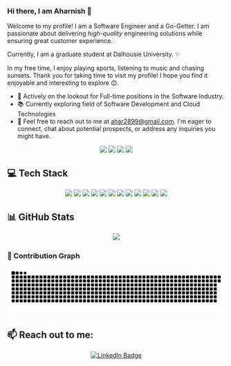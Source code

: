 ### Hi there, I am Aharnish 👋

<!--
**Ahar28/Ahar28** is a ✨ _special_ ✨ repository because its `README.md` (this file) appears on your GitHub profile.

Here are some ideas to get you started:

- 🔭 I’m currently working on ...
- 🌱 I’m currently learning ...
- 👯 I’m looking to collaborate on ...
- 🤔 I’m looking for help with ...
- 💬 Ask me about ...
- 📫 How to reach me: ...
- 😄 Pronouns: ...
- ⚡ Fun fact: ...
-->



<p align="left">
Welcome to my profile! I am a Software Engineer and a Go-Getter. I am passionate about delivering <i>high-quality</i> engineering solutions while ensuring great customer experience. 

Currently, I am a graduate student at Dalhousie University. ✨

In my free time, I enjoy playing sports, listening to music and chasing sunsets. Thank you for taking time to visit my profile! I hope you find it enjoyable and interesting to explore 😊.
</p>

- 🔭 Actively on the lookout for Full-time positions in the Software Industry.
- 📚 Currently exploring field of Software Development and Cloud Technologies
- 📧 Feel free to reach out to me at ahar2899@gmail.com. I'm eager to connect, chat about potential prospects, or address any inquiries you might have.

<p align="center">

 <img src="https://badges.strrl.dev/visits/Ahar28/Ahar28?color=df6d74&style=for-the-badge"/>
 <img src="https://badges.strrl.dev/years/Ahar28/?color=df6d74&style=for-the-badge"/>
 <img src="https://badges.strrl.dev/repos/Ahar28/?color=df6d74&style=for-the-badge"/>
 <img src="https://badges.strrl.dev/contributions/all/Ahar28?color=df6d74&style=for-the-badge" />
 
</p>

## 💻 Tech Stack

<p align="center">  
  <img src="https://img.shields.io/badge/c%23-%23239120.svg?style=for-the-badge&logo=c-sharp&logoColor=white" />
  <img src="https://img.shields.io/badge/.NET-5C2D91?style=for-the-badge&logo=.net&logoColor=white" />
  <img src="https://img.shields.io/badge/python-3670A0?style=for-the-badge&logo=python&logoColor=ffdd54" />
  <img src="https://img.shields.io/badge/javascript-%23007ACC.svg?style=for-the-badge&logo=javascript&logoColor=white" />  
  <img src="https://img.shields.io/badge/java-b57614.svg?style=for-the-badge&logo=java&logoColor=white" />
  <img src="https://img.shields.io/badge/typescript-%23007ACC.svg?style=for-the-badge&logo=typescript&logoColor=white" />  
  <img src="https://img.shields.io/badge/PowerShell-%235391FE.svg?style=for-the-badge&logo=powershell&logoColor=white" />
  <img src="https://img.shields.io/badge/azure-%230072C6.svg?style=for-the-badge&logo=microsoftazure&logoColor=white" />
  <img src="https://img.shields.io/badge/react-fffefe.svg?style=for-the-badge&logo=react&logoColor=blue" />
  <img src="https://img.shields.io/badge/mysql-BA5F17?style=for-the-badge&logo=mysql&logoColor=F0F0F0" />
  <img src="https://img.shields.io/badge/docker-fffefe?style=for-the-badge&logo=docker&logoColor=blue" />
  <img src="https://img.shields.io/badge/github%20actions-%232671E5.svg?style=for-the-badge&logo=githubactions&logoColor=white" />   
</p>

<!-- ### 🌱 Currently Learning

<p align="center">
  <img src="https://img.shields.io/badge/next-000000?style=for-the-badge&logo=nextdotjs&logoColor=F0F0F0" />
</p> -->

## 📊 GitHub Stats

<p align="center">
  <img height=195 src="https://github-readme-stats.vercel.app/api/top-langs/?username=Ahar28&theme=onedark&layout=donut" />
</p>
</p>

### 👾 Contribution Graph

<picture align="center">
  <source media="(prefers-color-scheme: dark)" srcset="https://raw.githubusercontent.com/Ahar28/Ahar28/output/github-contribution-grid-snake-dark.svg">
  <source media="(prefers-color-scheme: light)" srcset="https://raw.githubusercontent.com/Ahar28/Ahar28/output/github-contribution-grid-snake.svg">
  <img alt="github contribution grid snake animation" src="https://raw.githubusercontent.com/Ahar28/Ahar28/output/github-contribution-grid-snake.svg">
</picture>

## 📫 Reach out to me:

<p align="center">
  <a href="https://www.linkedin.com/in/aharnish-solanki-9794b017a/">
    <img src="https://img.shields.io/badge/LinkedIn-0077B5?style=for-the-badge&logo=linkedin&logoColor=white" alt="LinkedIn Badge"/>
  </a>
</p>